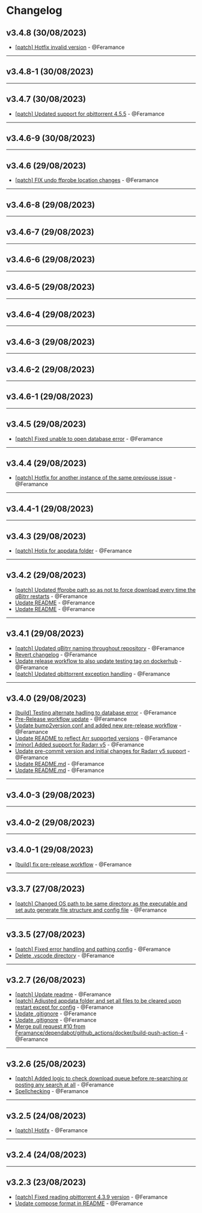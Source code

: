 # Changelog

## v3.4.8 (30/08/2023)
- [[patch] Hotfix invalid version](https://github.com/Feramance/qBitrr/commit/d11c5a441b77dbc7259e41938cd7acec7d169a3b) - @Feramance

---

## v3.4.8-1 (30/08/2023)

---

## v3.4.7 (30/08/2023)
- [[patch] Updated support for qbittorrent 4.5.5](https://github.com/Feramance/qBitrr/commit/bf57e65e035154db87e9397ffbf94d8e7eb9c081) - @Feramance

---

## v3.4.6-9 (30/08/2023)

---

## v3.4.6 (29/08/2023)
- [[patch] FIX undo ffprobe location changes](https://github.com/Feramance/qBitrr/commit/6f7889e4f434d983e4720b6206f953773e0f4332) - @Feramance

---

## v3.4.6-8 (29/08/2023)

---

## v3.4.6-7 (29/08/2023)

---

## v3.4.6-6 (29/08/2023)

---

## v3.4.6-5 (29/08/2023)

---

## v3.4.6-4 (29/08/2023)

---

## v3.4.6-3 (29/08/2023)

---

## v3.4.6-2 (29/08/2023)

---

## v3.4.6-1 (29/08/2023)

---

## v3.4.5 (29/08/2023)
- [[patch] Fixed unable to open database error](https://github.com/Feramance/qBitrr/commit/f3df31784a1c2dd5861be84f35cab54f28addb7c) - @Feramance

---

## v3.4.4 (29/08/2023)
- [[patch] Hotfix for another instance of the same previouse issue](https://github.com/Feramance/qBitrr/commit/16410965d56ae2f4926d357b4b9f22868f810531) - @Feramance

---

## v3.4.4-1 (29/08/2023)

---

## v3.4.3 (29/08/2023)
- [[patch] Hotix for appdata folder](https://github.com/Feramance/qBitrr/commit/3d6c099ebc8d1da38e7e17f90c8f3f5bd7f60bda) - @Feramance

---

## v3.4.2 (29/08/2023)
- [[patch] Updated ffprobe path so as not to force download every time the qBitrr restarts](https://github.com/Feramance/qBitrr/commit/8f9e5b8c356f265e897d989e77ed8b2367a76714) - @Feramance
- [Update README](https://github.com/Feramance/qBitrr/commit/383ce81c6d7fd2e448d1d0b3f710f4ae00ea5215) - @Feramance
- [Update README](https://github.com/Feramance/qBitrr/commit/6b8baf9ad1b0322be923c65ec50a1e8a6790fc8e) - @Feramance

---

## v3.4.1 (29/08/2023)
- [[patch] Updated qBitrr naming throughout repository](https://github.com/Feramance/qBitrr/commit/8a84e739e4f342407ca20d15463acd608d98c192) - @Feramance
- [Revert changelog](https://github.com/Feramance/qBitrr/commit/2ee055d411d1eea1b6a2b5eb9e7e9b0b39ffaf76) - @Feramance
- [Update release workflow to also update testing tag on dockerhub](https://github.com/Feramance/qBitrr/commit/22140741bfc92b1840870a9c48c6cccf790bc183) - @Feramance
- [[patch] Updated qbittorrent exception handling](https://github.com/Feramance/qBitrr/commit/cc078e8a10419592fa69c555dbef162ca80f3044) - @Feramance

---

## v3.4.0 (29/08/2023)
- [[build] Testing alternate hadling to database error](https://github.com/Feramance/qBitrr/commit/a1cb52abc9358d7388823b7432745060b198fd89) - @Feramance
- [Pre-Release workflow update](https://github.com/Feramance/qBitrr/commit/eb039dd781794fd2d0b3d7bd2f8e0fd9e36d76b9) - @Feramance
- [Update bump2version conf and added new pre-release workflow](https://github.com/Feramance/qBitrr/commit/956bf62038850fe9772ff1410d4a4e018b230ee2) - @Feramance
- [Update README to reflect Arr supported versions](https://github.com/Feramance/qBitrr/commit/9bd4c7670f68e8f1fd5bb4bb93e5167ba2fe364c) - @Feramance
- [[minor] Added support for Radarr v5](https://github.com/Feramance/qBitrr/commit/eed797bd8409dbb213ecef91ff86ee29cbc3769f) - @Feramance
- [Update pre-commit version and initial changes for Radarr v5 support](https://github.com/Feramance/qBitrr/commit/50bd62072781acc47c42a3ff25eb457c5217a0d9) - @Feramance
- [Update README.md](https://github.com/Feramance/qBitrr/commit/9e20279e762336dd17beedca40ee64db49a1e067) - @Feramance
- [Update README.md](https://github.com/Feramance/qBitrr/commit/76833aad98b73c1085c831d2f5e05246720762f9) - @Feramance

---

## v3.4.0-3 (29/08/2023)

---

## v3.4.0-2 (29/08/2023)

---

## v3.4.0-1 (29/08/2023)
- [[build] fix pre-release workflow](https://github.com/Feramance/qBitrr/commit/6f3d1560b76e7c646c5dcf0f0ddcab27a97cbc1f) - @Feramance

---

## v3.3.7 (27/08/2023)
- [[patch] Changed OS path to be same directory as the executable and set auto generate file structure and config file](https://github.com/Feramance/qBitrr/commit/12cbbf2a86ef40007504e2a39bc0d83d076b33a4) - @Feramance

---

## v3.3.5 (27/08/2023)
- [[patch] Fixed error handling and pathing config](https://github.com/Feramance/qBitrr/commit/a64e55c262ad00d05755c3879fa34df0d7522223) - @Feramance
- [Delete .vscode directory](https://github.com/Feramance/qBitrr/commit/4105d7b12ec5df9c309de9cbd5b59ece7a43a0ff) - @Feramance

---

## v3.2.7 (26/08/2023)
- [[patch] Update readme](https://github.com/Feramance/qBitrr/commit/9103a9322f5d410176841477432e2346558a8900) - @Feramance
- [[patch] Adjusted appdata folder and set all files to be cleared upon restart except for config](https://github.com/Feramance/qBitrr/commit/45e943427db78378c6309622a34f22811f5fac91) - @Feramance
- [Update .gitignore](https://github.com/Feramance/qBitrr/commit/997047ae12029361877e668bd2ce1a4a4cf22305) - @Feramance
- [Update .gitignore](https://github.com/Feramance/qBitrr/commit/6b379c85cdc55703acb341abbb152138bcdd8c2b) - @Feramance
- [Merge pull request #10 from Feramance/dependabot/github_actions/docker/build-push-action-4](https://github.com/Feramance/qBitrr/commit/75e8850fa88dd7e4f57edfdb3f46a592ba4e18d2) - @Feramance

---

## v3.2.6 (25/08/2023)
- [[patch] Added logic to check download queue before re-searching or posting any search at all](https://github.com/Feramance/qBitrr/commit/caa22a1004e1464f83a04a3690997fe43b7d8fd1) - @Feramance
- [Spellchecking](https://github.com/Feramance/qBitrr/commit/3dfc3f6d1ac3cdc7bb1ebdf6699084ba4d9ee014) - @Feramance

---

## v3.2.5 (24/08/2023)
- [[patch] Hotifx](https://github.com/Feramance/Qbitrr/commit/fb3664db362ec5c6cbc678f6da020828e4c8da4d) - @Feramance

---

## v3.2.4 (24/08/2023)

---

## v3.2.3 (23/08/2023)
- [[patch] Fixed reading qbittorrent 4.3.9 version](https://github.com/Feramance/Qbitrr/commit/27027376521cf9e48d8c50996f7354b09d33febb) - @Feramance
- [Update compose format in README](https://github.com/Feramance/Qbitrr/commit/8beb1b1e827dc216152cda7b07913d482aba80ce) - @Feramance
